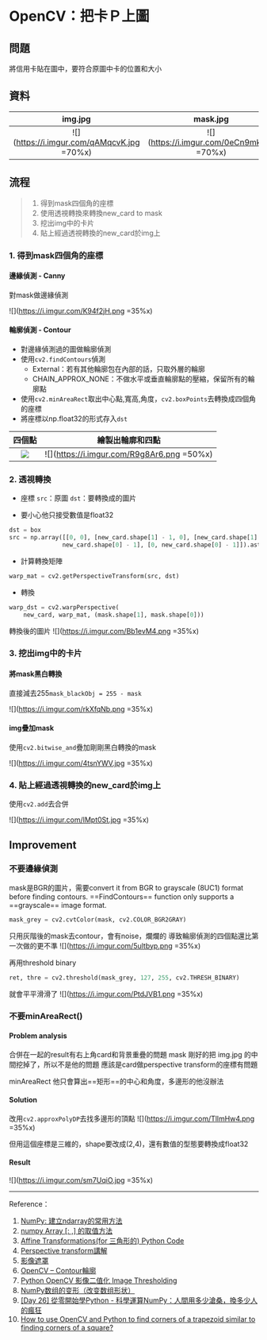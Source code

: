 # OpenCV：把卡Ｐ上圖

## 問題

將信用卡貼在圖中，要符合原圖中卡的位置和大小

## 資料
|img.jpg|mask.jpg|new_card.jpg|
|:-:|:-:|:-:|
|![](https://i.imgur.com/qAMqcvK.jpg =70%x)|![](https://i.imgur.com/0eCn9mk.jpg =70%x)|![](https://i.imgur.com/7WRjyHY.jpg)|

## 流程
> 1. 得到mask四個角的座標
> 2. 使用透視轉換來轉換new_card to mask
> 3. 挖出img中的卡片
> 4. 貼上經過透視轉換的new_card於img上

### 1. 得到mask四個角的座標

#### 邊緣偵測 - Canny

對mask做邊緣偵測

![](https://i.imgur.com/K94f2jH.png =35%x)

#### 輪廓偵測 - Contour
- 對邊緣偵測過的圖做輪廓偵測
- 使用``cv2.findContours``偵測
    - External：若有其他輪廓包在內部的話，只取外層的輪廓
    - CHAIN_APPROX_NONE：不做水平或垂直輪廓點的壓縮，保留所有的輪廓點
- 使用``cv2.minAreaRect``取出中心點,寬高,角度，``cv2.boxPoints``去轉換成四個角的座標
- 將座標以np.float32的形式存入``dst``

|四個點|繪製出輪廓和四點|
|:-:|:-:|
|![](https://i.imgur.com/DwcvN8f.png)|![](https://i.imgur.com/R9g8Ar6.png =50%x)|![](https://i.imgur.com/dAkvRan.png)


### 2. 透視轉換

- 座標
``src``：原圖
``dst``：要轉換成的圖片

- 要小心他只接受數值是float32

```python
dst = box
src = np.array([[0, 0], [new_card.shape[1] - 1, 0], [new_card.shape[1] - 1,
               new_card.shape[0] - 1], [0, new_card.shape[0] - 1]]).astype(np.float32)
```
- 計算轉換矩陣
```python
warp_mat = cv2.getPerspectiveTransform(src, dst)
```
- 轉換
```python
warp_dst = cv2.warpPerspective(
    new_card, warp_mat, (mask.shape[1], mask.shape[0]))
```

轉換後的圖片
![](https://i.imgur.com/Bb1evM4.png =35%x)




### 3. 挖出img中的卡片

#### 將mask黑白轉換

直接減去255``mask_blackObj = 255 - mask``

![](https://i.imgur.com/rkXfqNb.png =35%x)

#### img疊加mask

使用``cv2.bitwise_and``疊加剛剛黑白轉換的mask

![](https://i.imgur.com/4tsnYWV.jpg =35%x)

### 4. 貼上經過透視轉換的new_card於img上

使用``cv2.add``去合併

![](https://i.imgur.com/IMpt0St.jpg =35%x)

## Improvement

### 不要邊緣偵測


mask是BGR的圖片，需要convert it from BGR to grayscale (8UC1) format before finding contours.
==FindContours== function only supports a ==grayscale== image format.

```python
mask_grey = cv2.cvtColor(mask, cv2.COLOR_BGR2GRAY)
```

只用灰階後的mask去contour，會有noise，爛爛的
導致輪廓偵測的四個點還比第一次做的更不準
![](https://i.imgur.com/5ultbyp.png =35%x)

再用threshold binary
```python
ret, thre = cv2.threshold(mask_grey, 127, 255, cv2.THRESH_BINARY)
```
就會平平滑滑了
![](https://i.imgur.com/PtdJVB1.png =35%x)

### 不要minAreaRect()

#### Problem analysis 

合併在一起的result有右上角card和背景重疊的問題
mask 剛好的把 img.jpg 的中間挖掉了，所以不是他的問題
應該是card做perspective transform的座標有問題

minAreaRect 他只會算出==矩形==的中心和角度，多邊形的他沒辦法

#### Solution

改用``cv2.approxPolyDP``去找多邊形的頂點
![](https://i.imgur.com/TllmHw4.png =35%x)

但用這個座標是三維的，shape要改成(2,4)，還有數值的型態要轉換成float32

#### Result

![](https://i.imgur.com/sm7UqiO.jpg =35%x)


---
Reference：
1. [NumPy: 建立ndarray的常用方法](https://medium.com/@python.coding.site/numpy%E5%AD%B8%E7%BF%92101-6acb9fb3a6fe)
2. [numpy Array [: ,] 的取值方法](https://blog.csdn.net/w1300048671/article/details/76408070)
3. [Affine Transformations(for 三角形的) Python Code](https://docs.opencv.org/3.4/d4/d61/tutorial_warp_affine.html)
4. [Perspective transform講解](https://theailearner.com/tag/cv2-getperspectivetransform/)
5. [影像遮罩](https://steam.oxxostudio.tw/category/python/ai/opencv-mask.html)
6. [OpenCV – Contour輪廓](https://chtseng.wordpress.com/2016/12/05/opencv-contour%E8%BC%AA%E5%BB%93/)
7. [Python OpenCV 影像二值化 Image Thresholding](https://shengyu7697.github.io/python-opencv-threshold/)
8. [NumPy数组的变形（改变数组形状）](http://c.biancheng.net/view/7208.html)
9. [[Day 26] 從零開始學Python - 科學運算NumPy：人間用多少滄桑，換多少人的瘋狂](https://ithelp.ithome.com.tw/articles/10247302)
10. [How to use OpenCV and Python to find corners of a trapezoid similar to finding corners of a square?](https://stackoverflow.com/questions/64130631/how-to-use-opencv-and-python-to-find-corners-of-a-trapezoid-similar-to-finding-c)
